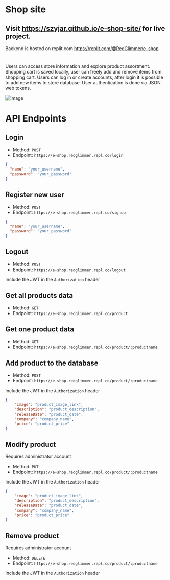 # Shop site
## Visit https://szyjar.github.io/e-shop-site/ for live project.
Backend is hosted on replit.com https://replit.com/@RedGlimmer/e-shop

#
Users can access store information and explore product assortment.
Shopping cart is saved locally, user can freely add and remove items from shopping cart.
Users can log in or create accounts, after login it is possible to add new items to store database.
User authentication is done via JSON web tokens.

![image](https://github.com/SzyJar/e-shop-site/assets/107247457/28d1a4fc-1738-4c9a-9b68-9fea32d7e216)


# API Endpoints

## Login
- Method: `POST`
- Endpoint: `https://e-shop.redglimmer.repl.co/login`
```json
{
  "name": "your_username",
  "password": "your_password"
}
```
## Register new user
- Method: `POST`
- Endpoint: `https://e-shop.redglimmer.repl.co/signup`
```json
{
  "name": "your_username",
  "password": "your_password"
}
```
## Logout
- Method: `POST`
- Endpoint: `https://e-shop.redglimmer.repl.co/logout`

Include the JWT in the `Authorization` header
## Get all products data
- Method: `GET`
- Endpoint: `https://e-shop.redglimmer.repl.co/product`
## Get one product data
- Method: `GET`
- Endpoint: `https://e-shop.redglimmer.repl.co/product/:productname`
## Add product to the database
- Method: `POST`
- Endpoint: `https://e-shop.redglimmer.repl.co/product/:productname`

Include the JWT in the `Authorization` header
```json
{
    "image": "product_image_link",
    "description": "product_description",
    "releaseDate": "product_date",
    "company": "company_name",
    "price": "product_price"
}
```
## Modify product
Requires administrator account
- Method: `PUT`
- Endpoint: `https://e-shop.redglimmer.repl.co/product/:productname`

Include the JWT in the `Authorization` header
```json
{
    "image": "product_image_link",
    "description": "product_description",
    "releaseDate": "product_date",
    "company": "company_name",
    "price": "product_price"
}
```
## Remove product
Requires administrator account
- Method: `DELETE`
- Endpoint: `https://e-shop.redglimmer.repl.co/product/:productname`

Include the JWT in the `Authorization` header

